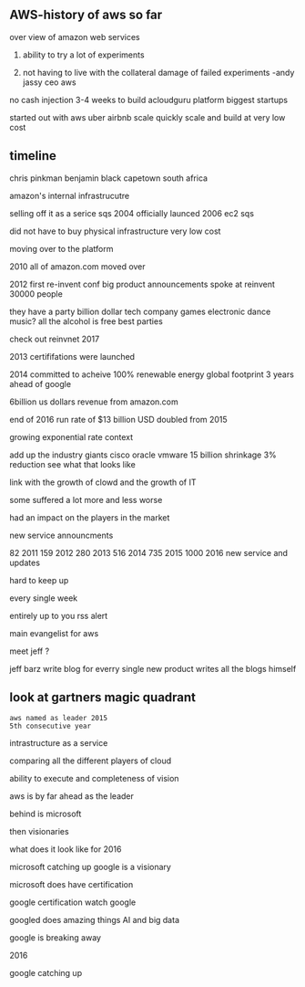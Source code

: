 
AWS-history of aws so far
------------------------------

over view of amazon web services

1. ability to try a lot of experiments

2. not having to live with the collateral damage of failed experiments
    -andy jassy
    ceo aws

no cash injection
3-4 weeks to build acloudguru platform
biggest startups

started out with aws 
uber airbnb
    scale quickly
scale and build at very low cost

timeline
------------------------------

chris pinkman
benjamin black
    capetown south africa

amazon's internal infrastrucutre

selling off it as a serice
    sqs 2004
    officially launced 2006
    ec2
    sqs

did not have to buy physical infrastructure
very low cost

moving over to the platform

2010 all of amazon.com moved over

2012 first re-invent conf
    big product announcements
    spoke at reinvent 
    30000 people
    
they have a party
    billion dollar tech company
    games
electronic dance music?
all the alcohol is free
best parties

check out reinvnet
2017

2013 certififations were launched

2014 committed to acheive 100% renewable energy
    global footprint
    3 years ahead of google

6billion us dollars 
revenue from amazon.com

end of 2016 
run rate of $13 billion USD
    doubled from 2015

growing exponential rate
    context

add up the industry giants
    cisco oracle vmware
    15 billion shrinkage 
    3% reduction
    see what that looks like 

link with the growth of clowd and the growth of IT

some suffered a lot more and less worse

had an impact on the players in the market

new service announcments

82 2011
159 2012
280 2013
516 2014
735 2015
1000 2016
new service and updates

hard to keep up

every single week

entirely up to you
rss alert

main evangelist for aws

meet jeff ?

jeff barz
    write blog for everry single new product
    writes all the blogs himself


look at gartners magic quadrant
------------------------------
    aws named as leader 2015
    5th consecutive year

intrastructure as a service

comparing all the different players of cloud

ability to execute and completeness of vision

aws is by far ahead as the leader

behind is microsoft

then visionaries

what does it look like for 2016

microsoft catching up
google is a visionary

microsoft does have certification

google certification
	watch google

googled does amazing things AI and big data

google is breaking away

2016

google catching up
